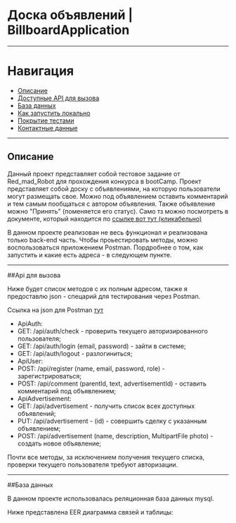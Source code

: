 # Доска объявлений | BillboardApplication
____

# Навигация
- [Описание](#Описание)
- [Доступные API для вызова](#Api-для-вызова)
- [База данных](#База-данных)
- [Как запустить локально](#Как-запустить-локально)
- [Покрытие тестами](#Покрытие-тестами)
- [Контактные данные](#Контактные-данные)

____
## Описание

Данный проект представляет собой тестовое задание от Red_mad_Robot для прохождения конкурса в bootCamp. Проект представляет собой доску с объявлениями, на которую пользователи могут размещать свое. Можно под объявлением оставить комментарий и тем самым пообщаться с автором объявления. Также объявление можно "Принять" (поменяется его статус).
Само тз можно посмотреть в документе, который находится по [ссылке вот тут (кликабельно)](https://docs.google.com/document/d/1jrUujmZOArdqPUjFGB7ML9mQ9a7qvJ7K/edit?usp=sharing&ouid=117991556454832908255&rtpof=true&sd=true)

В данном проекте реализован не весь функционал и реализована только back-end часть. Чтобы проьестировать методы, можно воспользоваться приложением Postman. Пордробнее о том, как запустить и какие есть адреса - в следующем пункте.

____
##Api для вызова

Ниже будет список методов с их полным адресом, также я предоставлю json - спецарий для тестирования через Postman.

Ссылка на json для Postman [тут](./data/BilboardApp.postman_collection.json)

- ApiAuth:
-   GET: /api/auth/check - проверить текущего авторизированного пользователя;
-   GET: /api/auth/login (email, password) - зайти в системе;
-   GET: /api/auth/logout - разлогиниться;
- ApiUser:
-   POST: /api/register (name, email, password, role) -  зарегистрироваться;
-   POST: /api/comment (parentId, text, advertisementId) - оставить комментарий под объявлением;
- ApiAdvertisement:
-   GET: /api/advertisement - получить список всех доступных объявлений;
-   PUT: /api/advertisement - (id) - совершить сделку с указанным объявлением;
-   POST: /api/advertisement (name, description, MultipartFile photo) - создать новое объявление;

Почти все методы, за исключением получения текущего списка, проверки текущего пользователя требуют авторизации. 

____

##База данных

В данном проекте использовалась реляционная база данных mysql. 

Ниже представлена EER диаграмма связей и таблицы:

